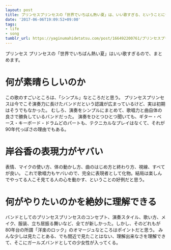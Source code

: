 ```yaml
---
layout: post
title: プリンセスプリンセスの「世界でいちばん熱い夏」は、いい歌すぎる、ということについて
date: '2017-06-06T19:09:52+09:00'
tags:
- life
- song
tumblr_url: https://yaginumahidetatsu.com/post/166492200761/プリンセスプリンセスの世界でいちばん熱い夏はいい歌すぎるということについて
---
```


プリンセス プリンセスの「世界でいちばん熱い夏」はいい歌すぎるので、まとめます。

<!--more-->

# 何が素晴らしいのか

この歌のすごいところは、「シンプル」なところだと思う。
プリンセスプリンセスは今でこそ演奏力に長けたバンドだという認識が広まっているけど、実は初期はそうでもなかった。
むしろ、演奏をシンプルにまとめて、歌唱力と曲自体の良さで勝負しているバンドだった。
演奏をひとつひとつ聞いても、ギター・ベース・キーボード・ドラムどのパートも、テクニカルなプレイはなくて、それが90年代っぽさの理由でもある。

# 岸谷香の表現力がヤバい

表情、マイクの使い方、体の動かし方、曲のはじめ方と終わり方、視線、すべてが良い。
これで歌唱力もヤバいので、完全に表現者として化物。結局は楽しんでやってる人こそ見てる人の心を動かす、ということの好例だと思う。

# 何がやりたいのかを絶妙に理解できる

バンドとしてのプリンセスプリンセスのコンセプト、演奏スタイル、歌い方、メイク、服装、立ち居振る舞いなど、全てが新しかった。しかし、そのどれもが80年台の所謂「洋楽のロック」のオマージュなところはポイントだと思う。
みんな少しは見たことある、でも間近で見たことはない、理解出来なさを理解できて、そこにガールズバンドとしての少女性が入ってくる。
